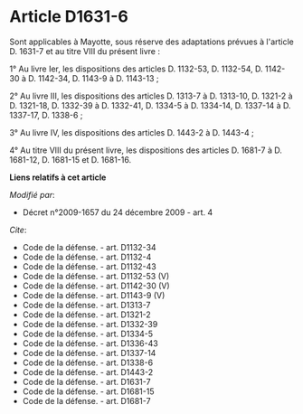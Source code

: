 # Article D1631-6

Sont applicables à Mayotte, sous réserve des adaptations prévues à l'article D. 1631-7 et au titre VIII du présent livre : 

1° Au livre Ier, les dispositions des articles D. 1132-53, D. 1132-54, 
D. 1142-30 à D. 1142-34,
D. 1143-9 à D. 1143-13 ; 

2° Au livre III, les dispositions des articles D. 1313-7 à D. 1313-10, D. 1321-2 à D. 1321-18, D. 1332-39 à D. 1332-41, D.
1334-5 à D. 1334-14, D. 1337-14 à D. 1337-17, D. 1338-6 ; 

3° Au livre IV, les dispositions des articles D. 1443-2 à D. 1443-4 ; 

4° Au titre VIII du présent livre, les dispositions des articles D. 1681-7 à D. 1681-12, D. 1681-15 et D. 1681-16.

**Liens relatifs à cet article**

_Modifié par_:

  - Décret n°2009-1657 du 24 décembre 2009 - art. 4

_Cite_:

  - Code de la défense. - art. D1132-34
  - Code de la défense. - art. D1132-4
  - Code de la défense. - art. D1132-43
  - Code de la défense. - art. D1132-53 (V)
  - Code de la défense. - art. D1142-30 (V)
  - Code de la défense. - art. D1143-9 (V)
  - Code de la défense. - art. D1313-7
  - Code de la défense. - art. D1321-2
  - Code de la défense. - art. D1332-39
  - Code de la défense. - art. D1334-5
  - Code de la défense. - art. D1336-43
  - Code de la défense. - art. D1337-14
  - Code de la défense. - art. D1338-6
  - Code de la défense. - art. D1443-2
  - Code de la défense. - art. D1631-7
  - Code de la défense. - art. D1681-15
  - Code de la défense. - art. D1681-7
